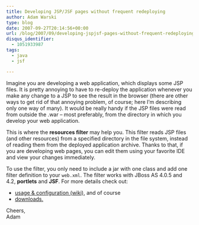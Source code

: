 ```yaml
---
title: Developing JSP/JSF pages without frequent redeploying
author: Adam Warski
type: blog
date: 2007-09-27T20:14:56+00:00
url: /blog/2007/09/developing-jspjsf-pages-without-frequent-redeploying/
disqus_identifier:
  - 1051933987
tags:
  - java
  - jsf

---
```

Imagine you are developing a web application, which displays some JSP files. It is pretty annoying to have to re-deploy the application whenever you make any change to a JSP to see the result in the browser (there are other ways to get rid of that annoying problem, of course; here I&#8217;m describing only one way of many). It would be really handy if the JSP files were read from outside the .war &#8211; most preferably, from the directory in which you develop your web application.

This is where the **resources filter** may help you. This filter reads JSP files (and other resources) from a specified directory in the file system, instead of reading them from the deployed application archive. Thanks to that, if you are developing web pages, you can edit them using your favorite IDE and view your changes immediately.

To use the filter, you only need to include a jar with one class and add one filter definition to your `web.xml`. The filter works with JBoss AS 4.0.5 and 4.2, **portlets** and **JSF**. For more details check out:

  * [usage & configuration (wiki)][1], and of course
  * [downloads.][2]

Cheers,  
Adam

 [1]: http://labs.jboss.com/wiki/ShotokuWebFilter
 [2]: http://labs.jboss.com/shotoku/downloads/web
